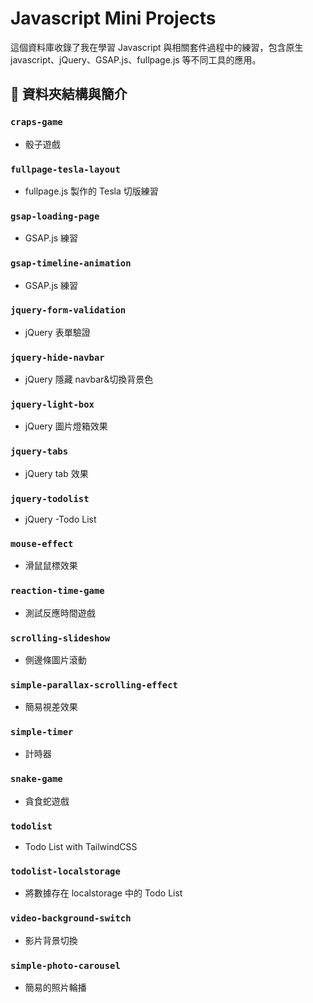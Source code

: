 # Javascript Mini Projects

這個資料庫收錄了我在學習 Javascript 與相關套件過程中的練習，包含原生 javascript、jQuery、GSAP.js、fullpage.js 等不同工具的應用。

## 📁 資料夾結構與簡介

### `craps-game`

- 骰子遊戲

### `fullpage-tesla-layout`

- fullpage.js 製作的 Tesla 切版練習

### `gsap-loading-page`

- GSAP.js 練習

### `gsap-timeline-animation`

- GSAP.js 練習

### `jquery-form-validation`

- jQuery 表單驗證

### `jquery-hide-navbar`

- jQuery 隱藏 navbar&切換背景色

### `jquery-light-box`

- jQuery 圖片燈箱效果

### `jquery-tabs`

- jQuery tab 效果

### `jquery-todolist`

- jQuery -Todo List

### `mouse-effect`

- 滑鼠鼠標效果

### `reaction-time-game`

- 測試反應時間遊戲

### `scrolling-slideshow`

- 側邊條圖片滾動

### `simple-parallax-scrolling-effect`

- 簡易視差效果

### `simple-timer`

- 計時器

### `snake-game`

- 貪食蛇遊戲

### `todolist`

- Todo List with TailwindCSS

### `todolist-localstorage`

- 將數據存在 localstorage 中的 Todo List

### `video-background-switch`

- 影片背景切換

### `simple-photo-carousel`

- 簡易的照片輪播
